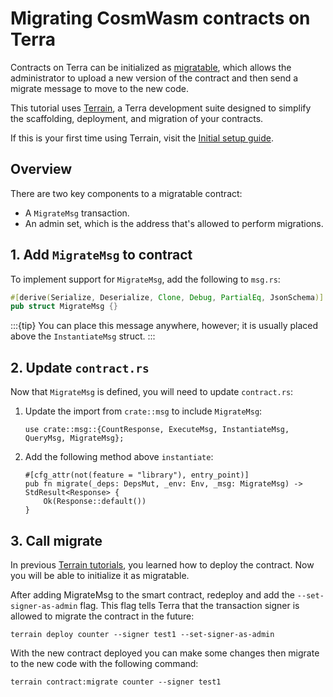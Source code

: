 # Migrating CosmWasm contracts on Terra

Contracts on Terra can be initialized as [migratable](../../module-specifications/spec-wasm.md#migration), which allows the administrator to upload a new version of the contract and then send a migrate message to move to the new code.

This tutorial uses [Terrain](README.md), a Terra development suite designed to simplify the scaffolding, deployment, and migration of your contracts. 

If this is your first time using Terrain, visit the [Initial setup guide](initial-setup.md). 

## Overview

There are two key components to a migratable contract: 

- A `MigrateMsg` transaction. 
- An admin set, which is the address that's allowed to perform migrations. 

## 1. Add `MigrateMsg` to contract

To implement support for `MigrateMsg`, add the following to `msg.rs`: 

   ```rust
   #[derive(Serialize, Deserialize, Clone, Debug, PartialEq, JsonSchema)]
   pub struct MigrateMsg {}
   ```
:::{tip}
You can place this message anywhere, however; it is usually placed above the `InstantiateMsg` struct.
:::
## 2. Update `contract.rs`

Now that `MigrateMsg` is defined, you will need to update `contract.rs`:

1. Update the import from `crate::msg` to include `MigrateMsg`:

   ```
   use crate::msg::{CountResponse, ExecuteMsg, InstantiateMsg, QueryMsg, MigrateMsg};
   ```

2. Add the following method above `instantiate`: 

   ```
   #[cfg_attr(not(feature = "library"), entry_point)]
   pub fn migrate(_deps: DepsMut, _env: Env, _msg: MigrateMsg) -> StdResult<Response> {
       Ok(Response::default())
   }
   ```

## 3. Call migrate

In previous [Terrain tutorials](README.md), you learned how to deploy the contract. Now you will be able to initialize it as migratable. 

After adding MigrateMsg to the smart contract, redeploy and add the `--set-signer-as-admin` flag. 
This flag tells Terra that the transaction signer is allowed to migrate the contract in the future:


   ```
   terrain deploy counter --signer test1 --set-signer-as-admin
   ```

With the new contract deployed you can make some changes then migrate to the new code with the following command: 

   ```
   terrain contract:migrate counter --signer test1
   ```
